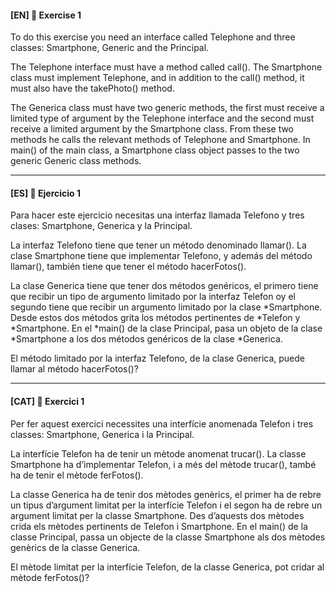 
#### [EN] 📍 Exercise 1

To do this exercise you need an interface called Telephone and three classes: Smartphone, Generic and the Principal.

The Telephone interface must have a method called call(). 
The Smartphone class must implement Telephone, and in addition to the call() method, it must also have the takePhoto() method. 

The Generica class must have two generic methods, the first must receive a limited type of argument by the Telephone interface and the second must receive a limited argument by the Smartphone class. From these two methods he calls the relevant methods of Telephone and Smartphone. 
In main() of the main class, a Smartphone class object passes to the two generic Generic class methods.

---


#### [ES] 📍 Ejercicio 1

Para hacer este ejercicio necesitas una interfaz llamada Telefono y tres clases: Smartphone, Generica y la Principal.

La interfaz Telefono tiene que tener un método denominado llamar(). 
La clase Smartphone tiene que implementar Telefono, y además del método llamar(), también tiene que tener el método hacerFotos(). 

La clase Generica tiene que tener dos métodos genéricos, el primero tiene que recibir un tipo de argumento limitado por la interfaz Telefon oy el segundo tiene que recibir un argumento limitado por la clase *Smartphone. Desde estos dos métodos grita los métodos pertinentes de *Telefon y *Smartphone. En el *main() de la clase Principal, pasa un objeto de la clase *Smartphone a los dos métodos genéricos de la clase *Generica.

El método limitado por la interfaz Telefono, de la clase Generica, puede llamar al método hacerFotos()?

---

#### [CAT] 📍 Exercici 1

Per fer aquest exercici necessites una interfície anomenada Telefon i tres classes: Smartphone, Generica i la Principal.

La interfície Telefon ha de tenir un mètode anomenat trucar(). 
La classe Smartphone ha d’implementar Telefon, i a més del mètode trucar(), també ha de tenir el mètode ferFotos(). 

La classe Generica ha de tenir dos mètodes genèrics, el primer ha de rebre un tipus d’argument limitat per la interfície Telefon i el segon ha de rebre un argument limitat per la classe Smartphone. Des d’aquests dos mètodes crida els mètodes pertinents de Telefon i Smartphone. En el main() de la classe Principal, passa un objecte de la classe Smartphone als dos mètodes genèrics de la classe Generica.

El mètode limitat per la interfície Telefon, de la classe Generica, pot cridar al mètode ferFotos()?

